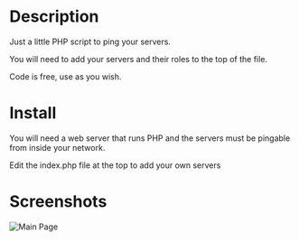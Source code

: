 Description
===========

Just a little PHP script to ping your servers.

You will need to add your servers and their roles to the top of the file.

Code is free, use as you wish.


Install
===========

You will need a web server that runs PHP and the servers must be pingable from inside your network.

Edit the index.php file at the top to add your own servers


Screenshots
===========

![Main Page](https://raw.githubusercontent.com/zag2me/PHP-Server-Monitor/master/Screenshots/Screenshot001.png "Main Page")